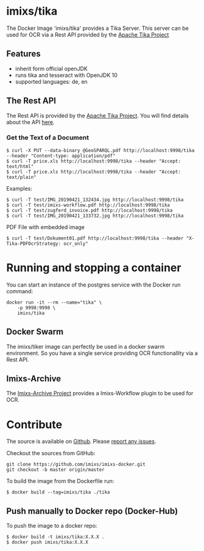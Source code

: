 # imixs/tika

The Docker Image 'imixs/tika' provides a Tika Server. This server can be used for OCR via a Rest API provided by the [Apache Tika Project](https://tika.apache.org/)

## Features

* inherit form official openJDK
* runs tika and tesseract with OpenJDK 10
* supported languages: de, en


## The Rest API

The Rest API is provided by the [Apache Tika Project](https://tika.apache.org/). You will find details about the API [here](https://wiki.apache.org/tika/TikaJAXRS).

### Get the Text of a Document

	$ curl -X PUT --data-binary @GeoSPARQL.pdf http://localhost:9998/tika --header "Content-type: application/pdf"
	$ curl -T price.xls http://localhost:9998/tika --header "Accept: text/html"
	$ curl -T price.xls http://localhost:9998/tika --header "Accept: text/plain"

Examples:


	$ curl -T test/IMG_20190421_132434.jpg http://localhost:9998/tika
	$ curl -T test/imixs-workflow.pdf http://localhost:9998/tika
	$ curl -T test/zugferd_invoice.pdf http://localhost:9998/tika
	$ curl -T test/IMG_20190421_133732.jpg http://localhost:9998/tika
	
PDF File with embedded image

	$ curl -T test/Dokument01.pdf http://localhost:9998/tika --header "X-Tika-PDFOcrStrategy: ocr_only"


# Running and stopping a container

You can start an instance of the postgres service with the Docker run command:

	docker run -it --rm --name="tika" \
	    -p 9998:9998 \
	    imixs/tika

## Docker Swarm

The imixs/tiker image can perfectly be used in a docker swarm environment. So you have a single service providing OCR functionallity via a Rest API.

## Imixs-Archive
 
The [Imixs-Archive Project](https://github.com/imixs/imixs-archive/tree/master/imixs-archive-documents) provides a Imixs-Workflow plugin to be used for OCR. 


# Contribute
The source is available on [Github](https://github.com/imixs/imixs-docker). Please [report any issues](https://github.com/imixs/imixs-docker/issues).

Checkout the sources from GitHub:

	git clone https://github.com/imixs/imixs-docker.git 
	git checkout -b master origin/master

To build the image from the Dockerfile run: 

    $ docker build --tag=imixs/tika ./tika

## Push manually to Docker repo (Docker-Hub)

To push the image to a docker repo: 


	$ docker build -t imixs/tika:X.X.X .
	$ docker push imixs/tika:X.X.X 
	
	
